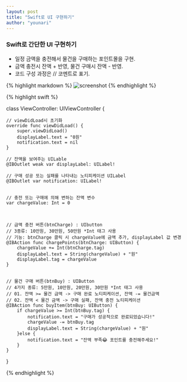 ```yaml
---
layout: post
title: "Swift로 UI 구현하기"
author: "younari"
---
```


### Swift로 간단한 UI 구현하기
- 일정 금액을 충전해서 물건을 구매하는 포인트몰을 구현.
- 금액 충전시 잔액 + 반영, 물건 구매시 잔액 - 반영.
- 코드 구성 과정은 // 코멘트로 표기.

{% highlight markdown %} 
![screenshot](https://drive.google.com/file/d/0BxifF4a64za2SFIxMmlzTnhVenc/view?usp=sharing)
{% endhighlight %}

{% highlight swift %}

class ViewController: UIViewController {

    // viewDidLoad시 초기화
    override func viewDidLoad() {
        super.viewDidLoad()
        displayLabel.text = "0원"
        notification.text = nil
    }
 
    // 잔액을 보여주는 UILable
    @IBOutlet weak var displayLabel: UILabel!

    // 구매 성공 또는 실패를 나타내는 노티피케이션 UILabel
    @IBOutlet var notification: UILabel!
    
  
    // 충전 또는 구매에 의해 변하는 잔액 변수
    var chargeValue: Int = 0
    

    
    // 금액 충전 버튼(btnCharge) : UIbutton
    // 3종류: 10만원, 30만원, 50만원 *Int 태그 사용
    // 기능: btnCharge 클릭 시 chargeValue에 금액 추가, displayLabel 값 변경
    @IBAction func chargePoints(btnCharge: UIButton) {
        chargeValue += Int(btnCharge.tag)
        displayLabel.text = String(chargeValue) + "원"
        displayLabel.tag = chargeValue
    }
    
    
    // 물건 구매 버튼(btnBuy) : UIButton
    // 4가지 종류: 5만원, 10만원, 20만원, 30만원 *Int 태그 사용
    // 01. 잔액 >= 물건 금액 -> 구매 완료 노티피케이션, 잔액 -= 물건금액
    // 02. 잔액 < 물건 금액 -> 구매 실패, 잔액 충전 노티피케이션
    @IBAction func buyItem(btnBuy: UIButton) {
        if chargeValue >= Int(btnBuy.tag) {
            notification.text = "구매가 성공적으로 완료되었습니다!"
            chargeValue -= btnBuy.tag
            displayLabel.text = String(chargeValue) + "원"
        }else {
            notification.text = "잔액 부족😂 포인트를 충전해주세요!"
        }
    }
}

{% endhighlight %}
